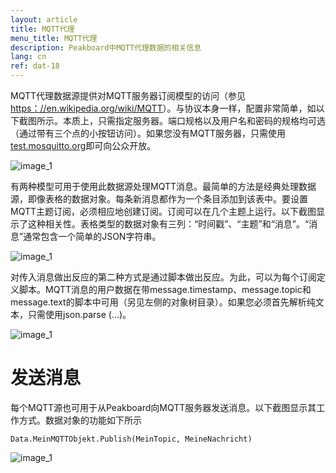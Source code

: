 ```yaml
---
layout: article
title: MQTT代理
menu_title: MQTT代理
description: Peakboard中MQTT代理数据的相关信息
lang: cn
ref: dat-18
---
```

MQTT代理数据源提供对MQTT服务器订阅模型的访问（参见[https：//en.wikipedia.org/wiki/MQTT](https://en.wikipedia.org/wiki/MQTT)）。与协议本身一样，配置非常简单，如以下截图所示。本质上，只需指定服务器。端口规格以及用户名和密码的规格均可选（通过带有三个点的小按钮访问）。如果您没有MQTT服务器，只需使用[test.mosquitto.org](http：//test.mosquitto.org/)即可向公众开放。

![image_1](/assets/images/data-sources/mqtt-broker/datenquellen-mqtt-01.png)

有两种模型可用于使用此数据源处理MQTT消息。最简单的方法是经典处理数据源，即像表格的数据对象。每条新消息都作为一个条目添加到该表中。要设置MQTT主题订阅，必须相应地创建订阅。订阅可以在几个主题上运行。以下截图显示了这种相关性。表格类型的数据对象有三列：“时间戳”、“主题”和“消息”。“消息”通常包含一个简单的JSON字符串。

![image_1](/assets/images/data-sources/mqtt-broker/datenquellen-mqtt-02.png)

对传入消息做出反应的第二种方式是通过脚本做出反应。为此，可以为每个订阅定义脚本。MQTT消息的用户数据在带message.timestamp、message.topic和message.text的脚本中可用（另见左侧的对象树目录）。如果您必须首先解析纯文本，只需使用json.parse (…)。

![image_1](/assets/images/data-sources/mqtt-broker/datenquellen-mqtt-03.png)

# 发送消息

每个MQTT源也可用于从Peakboard向MQTT服务器发送消息。以下截图显示其工作方式。数据对象的功能如下所示

```
Data.MeinMQTTObjekt.Publish(MeinTopic, MeineNachricht)
```

![image_1](/assets/images/data-sources/mqtt-broker/datenquellen-mqtt-04.png)
